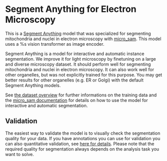 # Segment Anything for Electron Microscopy

This is a [Segment Anything](https://segment-anything.com/) model that was specialized for segmenting mitochondria and nuclei in electron microscopy with [micro_sam](https://github.com/computational-cell-analytics/micro-sam).
This model uses a %s vision transformer as image encoder.

Segment Anything is a model for interactive and automatic instance segmentation.
We improve it for light microscopy by finetuning on a large and diverse microscopy dataset.
It should perform well for segmenting mitochondria and nuclei in electron microscopy. It can also work well for other organelles, but was not explicitly trained for this purpose. You may get better results for other organelles (e.g. ER or Golgi) with the default Segment Anything models.

See [the dataset overview](https://github.com/computational-cell-analytics/micro-sam/blob/master/doc/datasets/em_organelles_v%i.md) for further informations on the training data and the [micro_sam documentation](https://computational-cell-analytics.github.io/micro-sam/micro_sam.html) for details on how to use the model for interactive and automatic segmentation.


## Validation

The easiest way to validate the model is to visually check the segmentation quality for your data.
If you have annotations you can use for validation you can also quantitative validation, see [here for details](https://computational-cell-analytics.github.io/micro-sam/micro_sam.html#9-how-can-i-evaluate-a-model-i-have-finetuned).
Please note that the required quality for segmentation always depends on the analysis task you want to solve.
